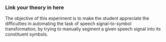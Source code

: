 ### Link your theory in here

The objective of this experiment is to make the student appreciate the difficulties in automating the task of speech signal-to-symbol transformation, by trying to manually segment a given speech signal into its constituent symbols. 

